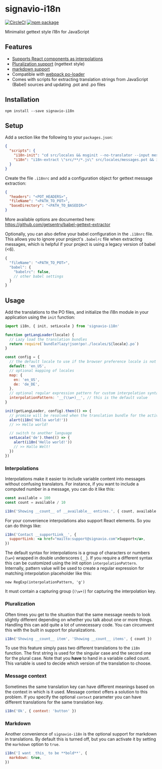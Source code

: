 # signavio-i18n

[![CircleCI][build-badge]][build]
[![npm package][npm-badge]][npm]

Minimalist gettext style i18n for JavaScript

## Features

- [Supports React components as interpolations](#interpolations)
- [Pluralization support](#pluralization) (ngettext style)
- [markdown support](#markdown)
- Compatible with [webpack po-loader](https://github.com/perchlayer/po-loader)
- Comes with scripts for extracting translation strings from JavaScript (Babel) sources and updating .pot and .po files

## Installation

```shell
npm install --save signavio-i18n
```

## Setup

Add a section like the following to your `packages.json`:

```json
{
  "scripts": {
    "i18n-init": "cd src/locales && msginit --no-translator --input messages.pot --locale",
    "i18n": "i18n-extract \"src/**/*.js\" src/locales/messages.pot && i18n-merge src/locales/messages.pot src/locales/*.po"
  }
}
```

Create the file `.i18nrc` and add a configuration object for gettext message extraction:

```json
{
  "headers": "<POT_HEADERS>",
  "fileName": "<PATH_TO_POT>",
  "baseDirectory": "<PATH_TO_BASEDIR>"
}
```

More available options are documented here: https://github.com/getsentry/babel-gettext-extractor

Optionally, you can also define your babel configuration in the `.i18nrc` file.
This allows you to ignore your project's `.babelrc` file when extracting
messages, which is helpful if your project is using a legacy version of babel
(\<6).

```javascript
{
  "fileName": "<PATH_TO_POT>",
  "babel": {
    "babelrc": false,
    // other babel settings
  }
}
```

## Usage

Add the translations to the PO files, and initialize the i18n module in your application using the `init` function:

```javascript
import i18n, { init, setLocale } from 'signavio-i18n'

function getLangLoader(locale) {
  // Lazy load the translation bundles
  return require(`bundle?lazy!json!po!./locales/${locale}.po`)
}

const config = {
  // the default locale to use if the browser preference locale is not available
  default: 'en_US',
  // optional mapping of locales
  map: {
    en: 'en_US',
    de: 'de_DE',
  },
  // optional regular expression pattern for custom interpolation syntax
  interpolationPattern: '__(\\w+)__', // this is the default value
}

init(getLangLoader, config).then(() => {
  // promise will be resolved when the translation bundle for the active locale has been loaded
  alert(i18n('Hello world!'))
  // >> Hello world!

  // switch to another language
  setLocale('de').then(() => {
    alert(i18n('Hello world!'))
    // >> Hallo Welt!
  })
})
```

### Interpolations

Interpolations make it easier to include variable content into messages without confusing translators.
For instance, if you want to include a computed number in a message, you can do it like this:

```javascript
const available = 100
const count = available / 10

i18n('Showing __count__ of __available__ entires.', { count, available })
```

For your convenience interpolations also support React elements.
So you can do things like:

```jsx
i18n('Contact __supportLink__', {
  supportLink: <a href="mailto:support@signavio.com">Support</a>,
})
```

The default syntax for interpolations is a group of characters or numbers (`\w+`) wrapped in double underscores (`__`). If you require a different syntax this can be customized using the init option `interpolationPattern`. Internally, pattern value will be used to create a regular expression for matching interpolation placeholder like this:

```
new RegExp(interpolationPattern, 'g')
```

It must contain a capturing group (`(\w+)`) for capturing the interpolation key.

### Pluralization

Often times you get to the situation that the same message needs to look slightly different depending on whether you talk about one or more things.
Handling this can add quite a lot of unnecessary code.
You can circumvent this with the built in support for pluralizations.

```javascript
i18n('Showing __count__ item', 'Showing __count__ items', { count })
```

To use this feature simply pass two different translations to the `i18n` function.
The first string is used for the singular case and the second one for the plural case.
Note that you **have** to hand in a variable called count.
This variable is used to decide which version of the translation to choose.

### Message context

Sometimes the same translation key can have different meanings based on the context in which is it used.
Message context offers a solution to this problem.
If you specify the optional `context` parameter you can have different translations for the same translation key.

```javascript
i18n('Ok', { context: 'button' })
```

### Markdown

Another convenience of `signavio-i18n` is the optional support for markdown in translations.
By default this is turned off, but you can activate it by setting the `markdown` option to `true`.

```javascript
i18n('I want _this_ to be **bold**', {
  markdown: true,
})
```

[build-badge]: https://circleci.com/gh/signavio/i18n/tree/master.svg?style=shield&circle-token=:circle-token
[build]: https://circleci.com/gh/signavio/i18n/tree/master
[npm-badge]: https://img.shields.io/npm/v/signavio-i18n.png?style=flat-square
[npm]: https://www.npmjs.org/package/signavio-i18n
